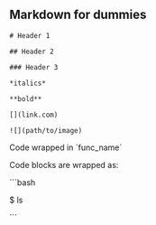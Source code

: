 ## Markdown for dummies

```
# Header 1

## Header 2

### Header 3

*italics*

**bold**

[](link.com)

![](path/to/image)
```

Code wrapped in \`func_name\` 

Code blocks are wrapped as:

\`\`\`bash

$ ls

\`\`\`
